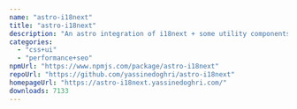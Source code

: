```yaml
---
name: "astro-i18next"
title: "astro-i18next"
description: "An astro integration of i18next + some utility components to help you translate your astro websites!"
categories:
  - "css+ui"
  - "performance+seo"
npmUrl: "https://www.npmjs.com/package/astro-i18next"
repoUrl: "https://github.com/yassinedoghri/astro-i18next"
homepageUrl: "https://astro-i18next.yassinedoghri.com/"
downloads: 7133
---
```

